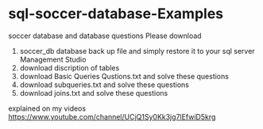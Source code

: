 # sql-soccer-database-Examples
soccer database and database questions
Please download
1. soccer_db database back up file and simply restore it to your sql server Management Studio
2. download discription of tables
3. download Basic Queries Qustions.txt and solve these questions
4. download subqueries.txt and solve these questions
5. download joins.txt and solve these questions

explained on my videos
https://www.youtube.com/channel/UCjQ1Sy0Kk3jg7lEfwiD5krg
